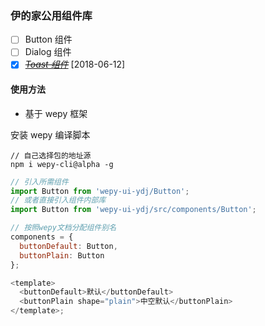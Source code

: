 ### 伊的家公用组件库

- [ ] Button 组件
- [ ] Dialog 组件
- [x] ~~_[Toast 组件](./docs/toast.md)_~~ [2018-06-12]

#### 使用方法

- 基于 wepy 框架

安装 wepy 编译脚本

```
// 自己选择包的地址源
npm i wepy-cli@alpha -g
```

```js
// 引入所需组件
import Button from 'wepy-ui-ydj/Button';
// 或者直接引入组件内部库
import Button from 'wepy-ui-ydj/src/components/Button';

// 按照wepy文档分配组件别名
components = {
  buttonDefault: Button,
  buttonPlain: Button
};

<template>
  <buttonDefault>默认</buttonDefault>
  <buttonPlain shape="plain">中空默认</buttonPlain>
</template>;
```

